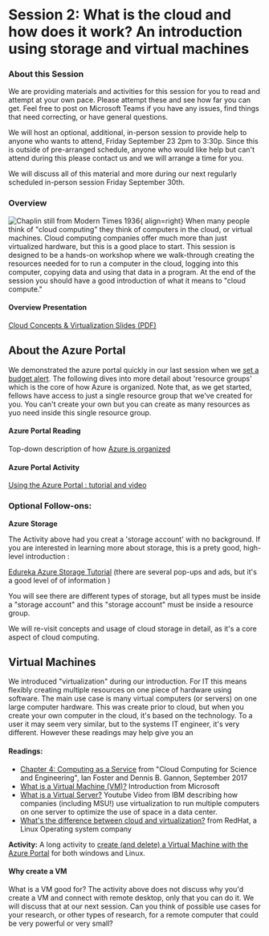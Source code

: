 # Session 2: What is the cloud and how does it work?  An introduction using storage and virtual machines

### About this Session

We are providing materials and activities for this session for you to read and attempt at your own pace.   Please attempt these and see how far you can get.   Feel free to post on Microsoft Teams if you have any issues, find things that need correcting, or have general questions.   

We will host an optional, additional, in-person session to provide help to anyone who wants to attend, Friday September 23 2pm to 3:30p.  Since this is outside of pre-arranged schedule, anyone who would like help but can't attend during this please contact us and we will arrange a time for you.   

We will discuss all of this material and more during our next regularly scheduled in-person session Friday September 30th. 

### Overview

![Chaplin still from Modern Times 1936](../img/chaplin_clockworks.jpg){ align=right} When many people think of "cloud computing" they think of computers in the cloud, or virtual machines.   Cloud computing companies offer much more than just virtualized hardware, but this is a good place to start.   This session is designed to be a hands-on workshop where we walk-through creating the resources needed for to run a computer in the cloud, logging into this computer, copying data and using that data in a program.    At the end of the session you should have a good introduction of what it means to "cloud compute."

#### Overview Presentation

[Cloud Concepts & Virtualization Slides (PDF)](CCF-session-2-how-to-cloud-slides.pdf)
 

## About the Azure Portal

We demonstrated the azure portal quickly in our last session when we [set a budget alert](../session_introduction/cost_alert.md).   The following dives into more detail about 'resource groups' which is the core of how Azure is organized.  Note that, as we get started, fellows have access to just a single resource group that we've created for you.  You can't create your own but you can create as many resources as yuo need inside this single resource group.  

#### Azure Portal Reading

Top-down description of how [Azure is organized](azure_organization.md)
 

#### Azure Portal Activity

[Using the Azure Portal : tutorial and video](azure_portal_walkthrough.md)

### Optional Follow-ons: 

**Azure Storage**

The Activity above had you creat a 'storage account' with no background.   If you are interested in learning more about storage, this is a prety good, high-level introduction : 

[Edureka Azure Storage Tutorial](https://www.edureka.co/blog/azure-storage-tutorial/)  (there are several pop-ups and ads, but it's a good level of of information )

You will see there are different types of storage, but all types must be inside a "storage account" and this "storage account" must be inside a resource group.  

We will re-visit concepts and usage of cloud storage in detail, as it's a core aspect of cloud computing.    

## Virtual Machines
 
We introduced "virtualization" during our introduction.  For IT this means flexibly creating multiple resources on one piece of hardware using software.  The main use case is many virtual computers (or servers) on one large computer hardware.   This was create prior to cloud, but when you create your own computer in the cloud, it's based on the technology.  To a user it may seem very similar, but to the systems IT engineer, it's very different.     However these readings may help give you an 

#### Readings:

- [Chapter 4: Computing as a Service](https://s3.us-east-2.amazonaws.com/a-book/computing.html) from "Cloud Computing for Science and Engineering", Ian Foster and Dennis B. Gannon, September 2017
- [What is a Virtual Machine (VM)?](https://azure.microsoft.com/en-us/overview/what-is-a-virtual-machine/)  Introduction from Microsoft
- [What is a Virtual Server?](https://www.youtube.com/watch?v=42fwh_1KP_o) Youtube Video from 
IBM describing how companies (including MSU!) use virtualization to run multiple computers on one server to optimize the use of space in a data center. 
- [What's the difference between cloud and virtualization?](https://www.redhat.com/en/topics/cloud-computing/cloud-vs-virtualization) from RedHat, a Linux Operating system company

**Activity:** A long activity to [create (and delete) a Virtual Machine with the Azure Portal](azure_vm_walkthrough.md) for both windows and Linux. 


#### Why create a VM

What is a VM good for?   The activity above does not discuss why you'd create a VM and connect with remote desktop, only that you can do it.   We will discuss that at our next session.  Can you think of possible use cases for your research, or other types of research, for a remote computer that could be very powerful or very small?



<!-- note: move costs, service levels and other things to a later session -->

<!-- 

  - [The NIST Definition of Cloud Computing](https://nvlpubs.nist.gov/nistpubs/Legacy/SP/nistspecialpublication800-145.pdf)  The framework that most widely used to describe aspects of cloud computing, and categorize cloud sevices. 
  - [Microsoft Reference Architecture: What is Infrastructure as a Service?](https://social.technet.microsoft.com/wiki/contents/articles/4633.microsoft-reference-architecture-what-is-infrastructure-as-a-service.aspx)
  - [Orientation Azure Portal](https://docs.microsoft.com/en-us/azure/azure-portal/azure-portal-overview#getting-around-the-portal)
  
#### Cloud costs (it's own distinct topic)

- [Determining Azure Costs](costs/azure_cloud_cost_basics.md) 
- 
additional topic
[Summary of Cloud Interfaces](intro_to_cloud_interfaces.md)
- -->




